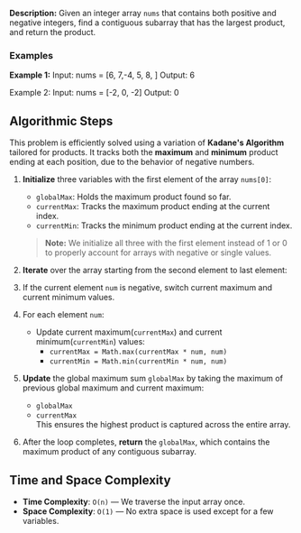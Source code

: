 **Description:**
Given an integer array `nums` that contains both positive and negative integers, find a contiguous subarray that has the largest product, and return the product.

### Examples
**Example 1:**
Input: nums = [6, 7,-4, 5, 8, ]
Output: 6

Example 2:
Input: nums = [-2, 0, -2]
Output: 0

## Algorithmic Steps

This problem is efficiently solved using a variation of **Kadane's Algorithm** tailored for products. It tracks both the **maximum** and **minimum** product ending at each position, due to the behavior of negative numbers.

1. **Initialize** three variables with the first element of the array `nums[0]`:
   - `globalMax`: Holds the maximum product found so far.
   - `currentMax`: Tracks the maximum product ending at the current index.
   - `currentMin`: Tracks the minimum product ending at the current index.

    > **Note:** We initialize all three with the first element instead of 1 or 0 to properly account for arrays with negative or single values.

2. **Iterate** over the array starting from the second element to last element:

3. If the current element `num` is negative, switch current maximum and current minimum values.

4. For each element `num`:
   - Update current maximum(`currentMax`) and current minimum(`currentMin`) values:
     - `currentMax = Math.max(currentMax * num, num)`
     - `currentMin = Math.min(currentMin * num, num)`

5. **Update** the global maximum sum `globalMax` by taking the maximum of previous global maximum and current maximum:
   - `globalMax`
   - `currentMax`  
   This ensures the highest product is captured across the entire array.

6. After the loop completes, **return** the `globalMax`, which contains the maximum product of any contiguous subarray.

## Time and Space Complexity

- **Time Complexity**: `O(n)` — We traverse the input array once.
- **Space Complexity**: `O(1)` — No extra space is used except for a few variables.
